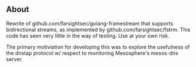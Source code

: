 ## About

Rewrite of github.com/farsightsec/golang-framestream that supports bidirectional streams, as implemented by github.com/farsightsec/fstrm.
This code has seen very little in the way of testing.
Use at your own risk.

The primary motiviation for developing this was to explore the usefulness of the dnstap protocol w/ respect to monitoring Mesosphere's mesos-dns server.
